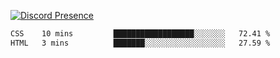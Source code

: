 [![Discord Presence](https://lanyard.cnrad.dev/api/689805100331696149)](https://discord.com/users/689805100331696149)

<!--START_SECTION:waka-->

```txt
CSS    10 mins         ██████████████████░░░░░░░   72.41 %
HTML   3 mins          ███████░░░░░░░░░░░░░░░░░░   27.59 %
```

<!--END_SECTION:waka-->
<img src="https://hit.yhype.me/github/profile?user_id=53441990" alt="">
